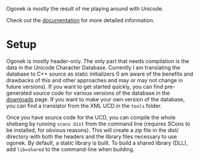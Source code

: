 Ogonek is mostly the result of me playing around with Unicode.

Check out the [documentation] for more detailed information.

# Setup

Ogonek is mostly header-only. The only part that needs compilation is the data
in the Unicode Character Database. Currently I am translating the database to
C++ source as static initializers (I am aware of the benefits and drawbacks of
this and other approaches and may or may not change in future versions). If
you want to get started quickly, you can find pre-generated source code for
various versions of the database in the [downloads] page. If you want to make
your own version of the database, you can find a translator from the XML UCD in
the `tools` folder.

Once you have source code for the UCD, you can compile the whole shebang by
running `scons dist` from the command line (requires SCons to be installed, for
obvious reasons). This will create a zip file in the dist/ directory with both
the headers and the library files necessary to use ogonek. By default, a static
library is built. To build a shared library (DLL), add `lib=shared` to the
command-line when building.

  [documentation]: http://flamingdangerzone.com/ogonek
  [downloads]: http://bitbucket.org/martinhofernandes/ogonek/downloads

